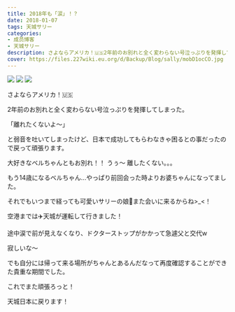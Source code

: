 ```yaml
---
title: 2018年も「涙」！？
date: 2018-01-07
tags: 天城サリー
categories: 
- 成员博客
- 天城サリー
description: さよならアメリカ！🇺🇸2年前のお別れと全く変わらない号泣っぷりを発揮してしまった。「離れたくないよ〜」と弱音を吐いてしまったけど、日本で成功してもらわなきゃ困るとの事だったので戻って頑張ります。大好き...
cover: https://files.227wiki.eu.org/d/Backup/Blog/sally/mobD1ocCO.jpg 
---
```

![](https://files.227wiki.eu.org/d/Backup/Blog/sally/mobD1ocCO.jpg)
![](https://files.227wiki.eu.org/d/Backup/Blog/sally/mobDeRW3s.jpg)
![](https://files.227wiki.eu.org/d/Backup/Blog/sally/mobudQRRa.jpg)

さよならアメリカ！🇺🇸

2年前のお別れと全く変わらない号泣っぷりを発揮してしまった。

「離れたくないよ〜」

と弱音を吐いてしまったけど、日本で成功してもらわなきゃ困るとの事だったので戻って頑張ります。



大好きなベルちゃんともお別れ！！
うぅ〜 離したくない。。。

もう14歳になるベルちゃん...やっぱり前回会った時よりお婆ちゃんになってました。

それでもいつまで経っても可愛いサリーの娘💓また会いに来るからね>_<！





空港までは✈️天城が運転して行きました！

途中涙で前が見えなくなり、ドクターストップがかかって急遽父と交代w



寂しいな〜

でも自分には帰って来る場所がちゃんとあるんだなって再度確認することができた貴重な期間でした。

これでまた頑張ろっと！

天城日本に戻ります！









